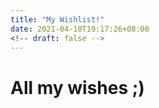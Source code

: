 ```yaml
---
title: "My Wishlist!"
date: 2021-04-10T19:17:26+08:00
<!-- draft: false -->
---
```

# All my wishes ;)
